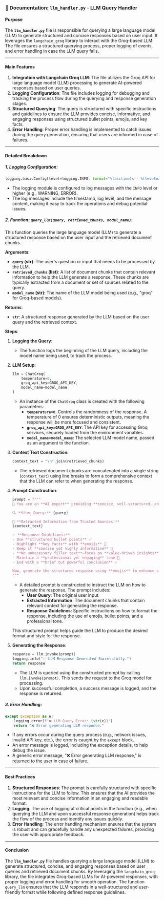 ### **📄 Documentation: `llm_handler.py` - LLM Query Handler**

#### **Purpose**
The **`llm_handler.py`** file is responsible for querying a large language model (LLM) to generate structured and concise responses based on user input. It leverages the `langchain_groq` library to interact with the Groq-based LLM. The file ensures a structured querying process, proper logging of events, and error handling in case the LLM query fails.

---

#### **Main Features**
1. **Integration with Langchain Groq LLM**: The file utilizes the Groq API for large language model (LLM) processing to generate AI-powered responses based on user queries.
2. **Logging Configuration**: The file includes logging for debugging and tracking the process flow during the querying and response generation stages.
3. **Structured Querying**: The query is structured with specific instructions and guidelines to ensure the LLM provides concise, informative, and engaging responses using structured bullet points, emojis, and key facts.
4. **Error Handling**: Proper error handling is implemented to catch issues during the query generation, ensuring that users are informed in case of failures.

---

#### **Detailed Breakdown**

##### 1. **Logging Configuration**:
```python
logging.basicConfig(level=logging.INFO, format="%(asctime)s - %(levelname)s - %(message)s")
```
- The logging module is configured to log messages with the `INFO` level or higher (e.g., WARNING, ERROR).
- The log messages include the timestamp, log level, and the message content, making it easy to track the operations and debug potential issues.

##### 2. **Function: `query_llm(query, retrieved_chunks, model_name)`**:
This function queries the large language model (LLM) to generate a structured response based on the user input and the retrieved document chunks.

**Arguments**:
- **`query` (str)**: The user's question or input that needs to be processed by the LLM.
- **`retrieved_chunks` (list)**: A list of document chunks that contain relevant information to help the LLM generate a response. These chunks are typically extracted from a document or set of sources related to the query.
- **`model_name` (str)**: The name of the LLM model being used (e.g., "groq" for Groq-based models).

**Returns**:
- **`str`**: A structured response generated by the LLM based on the user query and the retrieved context.

**Steps**:
1. **Logging the Query**:
   - The function logs the beginning of the LLM query, including the model name being used, to track the process.

2. **LLM Setup**:
   ```python
   llm = ChatGroq(
       temperature=0,
       groq_api_key=GROQ_API_KEY,
       model_name=model_name
   )
   ```
   - An instance of the `ChatGroq` class is created with the following parameters:
     - **`temperature=0`**: Controls the randomness of the response. A temperature of 0 ensures deterministic outputs, meaning the response will be more focused and consistent.
     - **`groq_api_key=GROQ_API_KEY`**: The API key for accessing Groq services, securely loaded from the environment variables.
     - **`model_name=model_name`**: The selected LLM model name, passed as an argument to the function.

3. **Context Text Construction**:
   ```python
   context_text = "\n".join(retrieved_chunks)
   ```
   - The retrieved document chunks are concatenated into a single string (`context_text`) using line breaks to form a comprehensive context that the LLM can refer to when generating the response.

4. **Prompt Construction**:
   ```python
   prompt = f"""
   🎯 You are an **AI expert** providing **concise, well-structured, and engaging** responses.

   🔍 **User Query:** {query}

   🔎 **Extracted Information from Trusted Sources:** 
   {context_text}

   ✨ **Response Guidelines:**  
   - Use **structured bullet points** ✅  
   - Highlight **key facts** with **emojis** 🎯  
   - Keep it **concise yet highly informative** 📌  
   - **No unnecessary filler text**—focus on **value-driven insights** 🚀  
   - Maintain a **professional yet engaging** tone 🎤  
   - End with a **brief but powerful conclusion** ✍️  

   Now, generate the structured response using **emojis** to enhance clarity and engagement.  
   """
   ```
   - A detailed prompt is constructed to instruct the LLM on how to generate the response. The prompt includes:
     - **User Query**: The original user input.
     - **Extracted Information**: The document chunks that contain relevant context for generating the response.
     - **Response Guidelines**: Specific instructions on how to format the response, including the use of emojis, bullet points, and a professional tone.
   
   This structured prompt helps guide the LLM to produce the desired format and style for the response.

5. **Generating the Response**:
   ```python
   response = llm.invoke(prompt)
   logging.info("✅ LLM Response Generated Successfully.")
   return response
   ```
   - The LLM is queried using the constructed prompt by calling `llm.invoke(prompt)`. This sends the request to the Groq model for processing.
   - Upon successful completion, a success message is logged, and the response is returned.

##### 3. **Error Handling**:
```python
except Exception as e:
    logging.error(f"❌ LLM Query Error: {str(e)}")
    return "❌ Error generating LLM response."
```
- If any errors occur during the query process (e.g., network issues, invalid API key, etc.), the error is caught by the `except` block.
- An error message is logged, including the exception details, to help debug the issue.
- A generic error message, "❌ Error generating LLM response," is returned to the user in case of failure.

---

#### **Best Practices**
1. **Structured Responses**: The prompt is carefully structured with specific instructions for the LLM to follow. This ensures that the AI provides the most relevant and concise information in an engaging and readable format.
2. **Logging**: The use of logging at critical points in the function (e.g., when querying the LLM and upon successful response generation) helps track the flow of the process and identify any issues quickly.
3. **Error Handling**: The error handling mechanism ensures that the system is robust and can gracefully handle any unexpected failures, providing the user with appropriate feedback.

---

#### **Conclusion**
The **`llm_handler.py`** file handles querying a large language model (LLM) to generate structured, concise, and engaging responses based on user queries and retrieved document chunks. By leveraging the `langchain_groq` library, the file integrates Groq-based LLMs for AI-powered responses, with proper logging and error handling for smooth operation. The function `query_llm` ensures that the LLM responds in a well-structured and user-friendly format while following defined response guidelines.